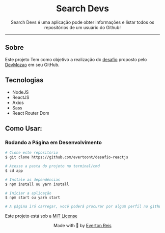 <h1 align="center">
   Search Devs
</h1>

<p align="center">
  Search Devs é uma aplicação pode obter informações e listar todos os repositórios de um usuário do Github!
</p>

<hr />

## Sobre

Este projeto Tem como objetivo a realização do [desafio](https://github.com/devMozao/desafio-reactjs) proposto pelo [DevMozao](https://github.com/devMozao) em seu GitHub.

## Tecnologias

- NodeJS
- ReactJS
- Axios
- Sass
- React Router Dom

## Como Usar:

### Rodando a Página em Desenvolvimento

```bash
# Clone este repositório
$ git clone https://github.com/evertoont/desafio-reactjs

# Acesse a pasta do projeto no terminal/cmd
$ cd app

# Instale as dependências
$ npm install ou yarn install

# Iniciar a aplicação
$ npm start ou yarn start

# A página irá carregar, você poderá procurar por algum perfil no github.
```

Este projeto está sob a [MIT License](../LICENSE)

<p align="center">
Made with 💜 by  <a href="https://www.linkedin.com/in/evertoont/">Everton Reis</a>
</p>